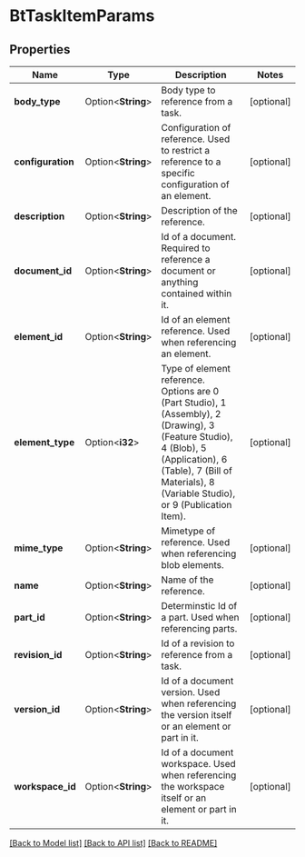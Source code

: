 # BtTaskItemParams

## Properties

Name | Type | Description | Notes
------------ | ------------- | ------------- | -------------
**body_type** | Option<**String**> | Body type to reference from a task. | [optional]
**configuration** | Option<**String**> | Configuration of reference. Used to restrict a reference to a specific configuration of an element. | [optional]
**description** | Option<**String**> | Description of the reference. | [optional]
**document_id** | Option<**String**> | Id of a document. Required to reference a document or anything contained within it. | [optional]
**element_id** | Option<**String**> | Id of an element reference. Used when referencing an element. | [optional]
**element_type** | Option<**i32**> | Type of element reference. Options are 0 (Part Studio), 1 (Assembly), 2 (Drawing), 3 (Feature Studio), 4 (Blob), 5 (Application), 6 (Table), 7 (Bill of Materials),  8 (Variable Studio), or 9 (Publication Item). | [optional]
**mime_type** | Option<**String**> | Mimetype of reference. Used when referencing blob elements. | [optional]
**name** | Option<**String**> | Name of the reference. | [optional]
**part_id** | Option<**String**> | Determinstic Id of a part. Used when referencing parts. | [optional]
**revision_id** | Option<**String**> | Id of a revision to reference from a task. | [optional]
**version_id** | Option<**String**> | Id of a document version. Used when referencing the version itself or an element or part in it. | [optional]
**workspace_id** | Option<**String**> | Id of a document workspace. Used when referencing the workspace itself or an element or part in it. | [optional]

[[Back to Model list]](../README.md#documentation-for-models) [[Back to API list]](../README.md#documentation-for-api-endpoints) [[Back to README]](../README.md)



